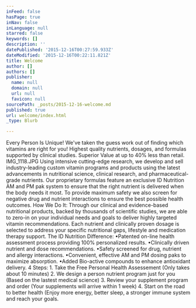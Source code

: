 ```yaml
---
inFeed: false
hasPage: true
inNav: false
inLanguage: null
starred: false
keywords: []
description: ''
datePublished: '2015-12-16T00:27:59.933Z'
dateModified: '2015-12-16T00:22:11.821Z'
title: Welcome
author: []
authors: []
publisher:
  name: null
  domain: null
  url: null
  favicon: null
sourcePath: _posts/2015-12-16-welcome.md
published: true
url: welcome/index.html
_type: Blurb

---
```

Every Person Is Unique!
We've taken the guess work out of finding which vitamins are right for you! Highest quality nutrients, dosages, and formulas supported by clinical studies. Superior Value at up to 40% less than retail.
IMG\_1118.JPG
Using intensive cutting-edge research, we develop and sell industry-leading custom vitamin programs and products using the latest advancements in nutritional science, clinical research, and pharmaceutical-grade nutrients. Our proprietary formulas feature an exclusive ID Nutrition AM and PM pak system to ensure that the right nutrient is delivered when the body needs it most. To provide maximum safety we also screen for negative drug and nutrient interactions to ensure the best possible health outcomes.
How We Do It:
Through our clinical and evidence-based nutritional products, backed by thousands of scientific studies, we are able to zero-in on your individual needs and goals to deliver highly targeted vitamin recommendations. Each nutrient and clinically proven dosage is selected to address your specific nutritional gaps, lifestyle and medication therapy support.
The ID Nutrition Difference:
•Patented on-line health assessment process providing 100% personalized results.
•Clinically driven nutrient and dose recommendations.
•Safety screened for drug, nutrient and allergy interactions.
•Convenient, effective AM and PM dosing paks to maximize absorption.
•Added Bio-active compounds to enhance antioxidant delivery.
4 Steps:
1\. Take the Free Personal Health Assessement (Only takes about 10 minutes)
2\. We design a person nutrient program just for you (Based on the lastest medical science)
3\. Review your supplement program and order (Your supplements will arrive within 1 week)
4\. Start on the road to better health (Enjoy more energy, better sleep, a stronger immune system and reach your goals.